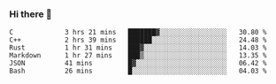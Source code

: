 ### Hi there 👋

<!--
**WShiBin/WShiBin** is a ✨ _special_ ✨ repository because its `README.md` (this file) appears on your GitHub profile.

Here are some ideas to get you started:

- 🔭 I’m currently working on ...
- 🌱 I’m currently learning ...
- 👯 I’m looking to collaborate on ...
- 🤔 I’m looking for help with ...
- 💬 Ask me about ...
- 📫 How to reach me: ...
- 😄 Pronouns: ...
- ⚡ Fun fact: ...
-->

<!--START_SECTION:waka-->

```text
C             3 hrs 21 mins   ███████▓░░░░░░░░░░░░░░░░░   30.80 %
C++           2 hrs 39 mins   ██████░░░░░░░░░░░░░░░░░░░   24.48 %
Rust          1 hr 31 mins    ███▓░░░░░░░░░░░░░░░░░░░░░   14.03 %
Markdown      1 hr 27 mins    ███▒░░░░░░░░░░░░░░░░░░░░░   13.35 %
JSON          41 mins         █▓░░░░░░░░░░░░░░░░░░░░░░░   06.42 %
Bash          26 mins         █░░░░░░░░░░░░░░░░░░░░░░░░   04.03 %
```

<!--END_SECTION:waka-->
